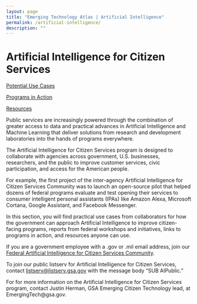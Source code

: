 ```yaml
---
layout: page
title: "Emerging Technology Atlas | Artificial Intelligence"
permalink: /artificial-intelligence/
description: ""
---
```


# Artificial Intelligence for Citizen Services

<p><a href="https://emerging.digital.gov/artificial-intelligence-federal/"><span>Potential Use Cases</span></a></p>

<p><a href="https://emerging.digital.gov/artificial-intelligence-programs/"><span>Programs in Action</span></a></p>

<p><a href="https://emerging.digital.gov/artificial-intelligence-resources/"><span>Resources</span></a></p>



<p>Public services are increasingly powered through the combination of greater access to data and practical advances in Artificial Intelligence and Machine Learning that deliver solutions from research and development laboratories into the hands of programs everywhere.</p>

<p>The Artificial Intelligence for Citizen Services program is designed to collaborate with agencies across government, U.S. businesses, researchers, and the public to improve customer services, civic participation, and access for the American people.</p>

<p>For example, the first project of the inter-agency Artificial Intelligence for Citizen Services Community was to launch an open-source pilot that helped dozens of federal programs evaluate and test opening their services to consumer intelligent personal assistants (IPAs) like Amazon Alexa, Microsoft Cortana, Google Assistant, and Facebook Messenger.</p>

<p>In this section, you will find practical use cases from collaborators for how the government can approach Artificial Intelligence to improve citizen-facing programs, reports from federal workshops and initiatives, links to programs in action, and resources anyone can use.</p>

<p>If you are a government employee with a .gov or .mil email address, join our <a href="mailto:AI-subscribe-request@listserv.gsa.gov?subject=AI%20listserv">Federal Artificial Intelligence for Citizen Services Community</a>.</p>

<p>To join our public listserv for Artificial Intelligence for Citizen Services, contact <a href="mailto:listserv@listserv.gsa.gov?subject=AI%20listserv">listserv@listserv.gsa.gov</a> with the message body “SUB AIPublic.”</p>

<p>For for more information on the Artificial Intelligence for Citizen Services program, contact Justin Herman, GSA Emerging Citizen Technology lead, at EmergingTech@gsa.gov.</p> 



